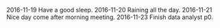 2016-11-19 Have a good sleep.
2016-11-20 Raining all the day.
2016-11-21 Nice day come after morning meeting.
2016-11-23 Finish data analyst p0.
